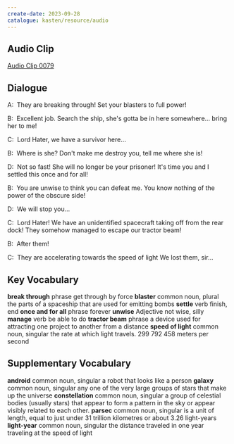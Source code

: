 ```yaml
---
create-date: 2023-09-28
catalogue: kasten/resource/audio
---
```


## Audio Clip
[Audio Clip 0079](https://archive.org/download/englishpod_all/englishpod_0079dg.mp3)

## Dialogue
A:  They are  breaking through! Set your blasters to full power!

B:  Excellent job.  Search the ship, she's gotta be in here somewhere... bring her to me!

C:  Lord Hater, we   have a survivor here...

B:  Where is she? Don't make me destroy you, tell me where she is!

D:  Not so fast! She will no longer be your prisoner! It's time you and I settled this once and for all!

B:  You are unwise to think you can defeat me. You know nothing of the power of the  obscure  side!

D:  We will stop you...

C:  Lord Hater! We have an unidentified spacecraft taking off from the rear dock! They somehow managed to escape our tractor beam!

B:  After them!

C:  They are accelerating towards the speed of light We lost them, sir...

## Key Vocabulary
**break through**      phrase                  get through by force
**blaster**            common noun, plural     the parts of a spaceship that are used for emitting bombs
**settle**             verb                    finish, end
**once and for all**   phrase                  forever
**unwise**             Adjective               not wise, silly
**manage**             verb                    be able to do
**tractor beam**       phrase                  a device used for attracting one project to another from a distance
**speed of light**     common noun, singular   the rate at which light travels. 299 792 458 meters per second

## Supplementary Vocabulary
**android**         common noun, singular   a robot that looks like a person
**galaxy**          common noun, singular   any one of the very large groups of stars that make up the universe
**constellation**   common noun, singular   a group of celestial bodies (usually stars) that appear to form a pattern in the sky or appear visibly related to each other.
**parsec**          common noun, singular   is a unit of length, equal to just under 31 trillion kilometres or about 3.26 light-years
**light-year**      common noun, singular   the distance traveled in one year traveling at the speed of light
